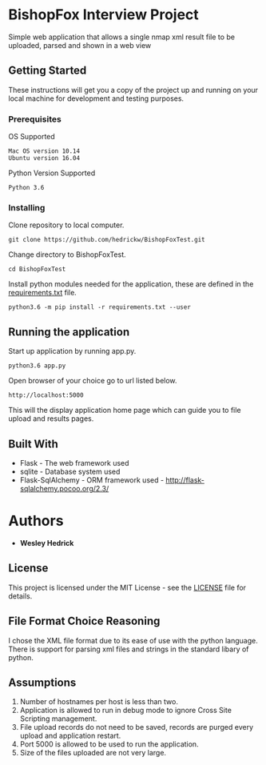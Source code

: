 # BishopFox Interview Project

Simple web application that allows a single nmap xml result file to be uploaded, parsed and shown in a web view

## Getting Started

These instructions will get you a copy of the project up and running on your local machine for development and testing purposes.

### Prerequisites

OS Supported
```
Mac OS version 10.14
Ubuntu version 16.04
```
Python Version Supported
```
Python 3.6
```
### Installing

Clone repository to local computer.

```
git clone https://github.com/hedrickw/BishopFoxTest.git
```

Change directory to BishopFoxTest.
```
cd BishopFoxTest
```

Install python modules needed for the application, these are defined in the [requirements.txt](requirements.txt) file.

```
python3.6 -m pip install -r requirements.txt --user
```

## Running the application
Start up application by running app.py.
```
python3.6 app.py
```

Open browser of your choice go to url listed below.

```
http://localhost:5000
```
This will the display application home page which can guide you to file upload and results pages.

## Built With

* Flask - The web framework used
* sqlite - Database system used
* Flask-SqlAlchemy - ORM framework used - http://flask-sqlalchemy.pocoo.org/2.3/

# Authors

* **Wesley Hedrick** 


## License

This project is licensed under the MIT License - see the [LICENSE](LICENSE) file for details.

## File Format Choice Reasoning
I chose the XML file format due to its ease of use with the python language. There is support for parsing xml files and strings in the standard libary of python.

## Assumptions
1. Number of hostnames per host is less than two.
2. Application is allowed to run in debug mode to ignore Cross Site Scripting management.
3. File upload records do not need to be saved, records are purged every upload and application restart.
4. Port 5000 is allowed to be used to run the application.
5. Size of the files uploaded are not very large.
